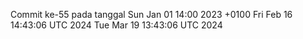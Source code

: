 Commit ke-55 pada tanggal Sun Jan 01 14:00 2023 +0100
Fri Feb 16 14:43:06 UTC 2024
Tue Mar 19 13:43:06 UTC 2024
